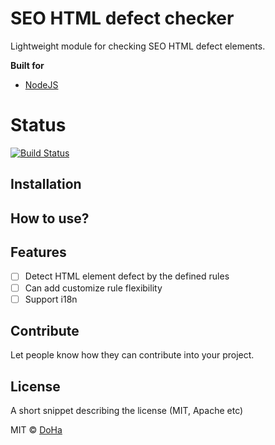 # SEO HTML defect checker
Lightweight module for checking SEO HTML defect elements.

<b>Built for</b>
- [NodeJS](https://nodejs.org)

# Status

[![Build Status](https://travis-ci.org/doha99/seo-html-defect-checker.svg?branch=master)](https://travis-ci.org/doha99/seo-html-defect-checker)

## Installation

## How to use?

## Features

* [ ] Detect HTML element defect by the defined rules
* [ ] Can add customize rule flexibility
* [ ] Support i18n

## Contribute

Let people know how they can contribute into your project.

## License
A short snippet describing the license (MIT, Apache etc)

MIT © [DoHa](https://github.com/doha99/seo-html-defect-checker/blob/master/LICENSE)

